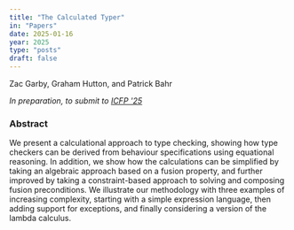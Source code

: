 ```yaml
---
title: "The Calculated Typer"
in: "Papers"
date: 2025-01-16
year: 2025
type: "posts"
draft: false
---
```


Zac Garby, Graham Hutton, and Patrick Bahr

*In preparation, to submit to [ICFP '25](https://icfp25.sigplan.org)*

### Abstract

We present a calculational approach to type checking, showing how type checkers
can be derived from behaviour specifications using equational reasoning.  In
addition, we show how the calculations can be simplified by taking an algebraic
approach based on a fusion property, and further improved by taking a
constraint-based approach to solving and composing fusion preconditions.  We
illustrate our methodology with three examples of increasing complexity,
starting with a simple expression language, then adding support for exceptions,
and finally considering a version of the lambda calculus.
